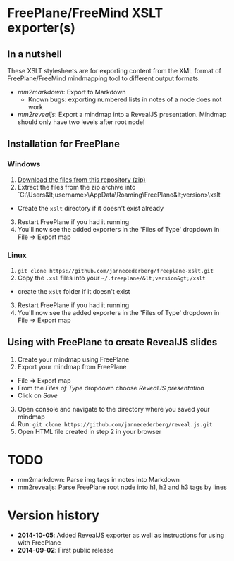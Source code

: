# FreePlane/FreeMind XSLT exporter(s)

## In a nutshell

These XSLT stylesheets are for exporting content from the XML format of FreePlane/FreeMind mindmapping tool to different output formats.

* *mm2markdown*: Export to Markdown
  * Known bugs: exporting numbered lists in notes of a node does not work
* *mm2revealjs*: Export a mindmap into a RevealJS presentation. Mindmap should only have two levels after root node!

## Installation for FreePlane

### Windows

1. [Download the files from this repository (zip)](https://github.com/jannecederberg/freeplane-xslt/archive/master.zip)
2. Extract the files from the zip archive into `C:\Users\&lt;username&gt;\AppData\Roaming\FreePlane\&lt;version&gt;\xslt
  - Create the `xslt` directory if it doesn't exist already
3. Restart FreePlane if you had it running
4. You'll now see the added exporters in the 'Files of Type' dropdown in File => Export map

### Linux

1. `git clone https://github.com/jannecederberg/freeplane-xslt.git`
2. Copy the `.xsl` files into your `~/.freeplane/&lt;version&gt;/xslt`
  - create the `xslt` folder if it doesn't exist
3. Restart FreePlane if you had it running
4. You'll now see the added exporters in the 'Files of Type' dropdown in File => Export map

## Using with FreePlane to create RevealJS slides

1. Create your mindmap using FreePlane
2. Export your mindmap from FreePlane
  - File => Export map
  - From the *Files of Type* dropdown choose *RevealJS presentation*
  - Click on *Save*
3. Open console and navigate to the directory where you saved your mindmap
4. Run: `git clone https://github.com/jannecederberg/reveal.js.git`
5. Open HTML file created in step 2 in your browser

# TODO

* mm2markdown: Parse img tags in notes into Markdown
* mm2revealjs: Parse FreePlane root node into h1, h2 and h3 tags by lines

# Version history

- **2014-10-05**: Added RevealJS exporter as well as instructions for using with FreePlane
- **2014-09-02**: First public release